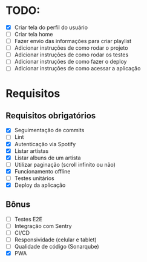 
# TODO:
- [x] Criar tela do perfil do usuário
- [ ] Criar tela home
- [ ] Fazer envio das informações para criar playlist
- [ ] Adicionar instruções de como rodar o projeto
- [ ] Adicionar instruções de como rodar os testes
- [ ] Adicionar instruções de como fazer o deploy
- [ ] Adicionar instruções de como acessar a aplicação

# Requisitos
## Requisitos obrigatórios
- [x] Seguimentação de commits
- [ ] Lint
- [x] Autenticação via Spotify
- [x] Listar artistas
- [x] Listar albuns de um artista
- [ ] Utilizar paginação (scroll infinito ou não)
- [x] Funcionamento offline
- [ ] Testes unitários
- [x] Deploy da aplicação

## Bônus
- [ ] Testes E2E
- [ ] Integração com Sentry
- [ ] CI/CD
- [ ] Responsividade (celular e tablet)
- [ ] Qualidade de código (Sonarqube)
- [x] PWA